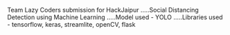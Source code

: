 Team Lazy Coders submission for HackJaipur 
.....Social Distancing Detection using Machine Learning
.....Model used - YOLO 
.....Libraries used - tensorflow, keras, streamlite, openCV, flask
